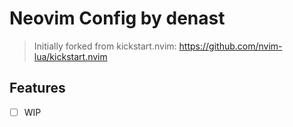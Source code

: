 # Neovim Config by denast

> Initially forked from kickstart.nvim:
> https://github.com/nvim-lua/kickstart.nvim

## Features

-   [ ] WIP
